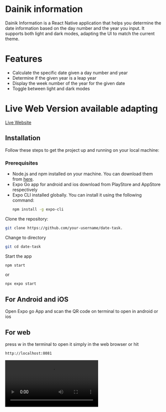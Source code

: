 
# Dainik information

Dainik Information is a React Native application that helps you determine the date information based on the day number and the year you input. It supports both light and dark modes, adapting the UI to match the current theme.

# Features
- Calculate the specific date given a day number and year
- Determine if the given year is a leap year
- Display the week number of the year for the given date
- Toggle between light and dark modes

# Live Web Version available adapting
[Live Website](https://dainikinformation.vercel.app)



## Installation

Follow these steps to get the project up and running on your local machine:

### Prerequisites

- Node.js and npm installed on your machine. You can download them from [here](https://nodejs.org/).
- Expo Go app for android and ios download from PlayStore and AppStore respectively
- Expo CLI installed globally. You can install it using the following command:
  ```sh
  npm install -g expo-cli
  ```

Clone the repository:
  ```sh
  git clone https://github.com/your-username/date-task.
  ```

  Change to directory

  ```sh
  git cd date-task
  ```

  Start the app

  ```sh
  npm start
  ```
  or
  ```sh
  npx expo start

  ```

## For Android and iOS
Open Expo go App and scan the QR code on terminal to open in android or ios

## For web

press w in the terminal to open it simply in the web browser or hit 

```sh
http://localhost:8081
```

![Video](https://github.com/Abdul1028/DainikInformation/blame/main/demo.mp4)








    